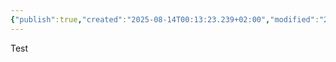 ```yaml
---
{"publish":true,"created":"2025-08-14T00:13:23.239+02:00","modified":"2025-08-15T13:58:04.885+02:00","cssclasses":""}
---
```


Test